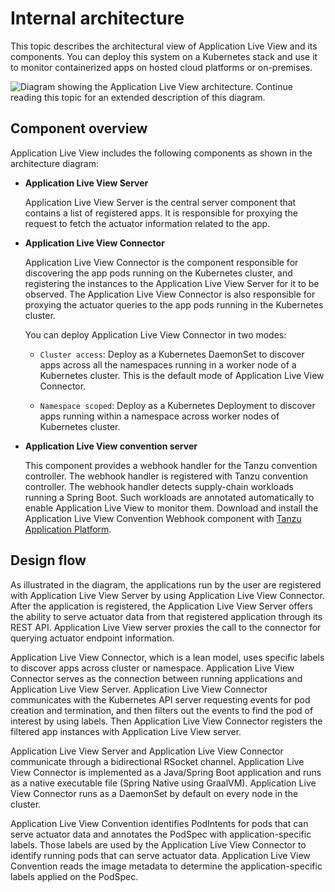 # Internal architecture

This topic describes the architectural view of Application Live View and its components.
You can deploy this system on a Kubernetes stack and use it to monitor containerized
apps on hosted cloud platforms or on-premises.

![Diagram showing the Application Live View architecture. Continue reading this topic for an extended description of this diagram.](images/architecture-diagram.jpg)

## <a id="component-overview"></a> Component overview

Application Live View includes the following components as shown in the architecture diagram:

- **Application Live View Server**

  Application Live View Server is the central server component that contains a list of registered apps. It is responsible for proxying the request to fetch the actuator information related to the app.


- **Application Live View Connector**

  Application Live View Connector is the component responsible for discovering the app pods running on the Kubernetes cluster, and registering the instances to the Application Live View Server for it to be observed. The Application Live View Connector is also responsible for proxying the actuator queries to the app pods running in the Kubernetes cluster.

  You can deploy Application Live View Connector in two modes:

    * `Cluster access`: Deploy as a Kubernetes DaemonSet to discover apps across all the namespaces running in a worker node of a Kubernetes cluster. This is the default mode of Application Live View Connector.

    * `Namespace scoped`: Deploy as a Kubernetes Deployment to discover apps running within a namespace across worker nodes of Kubernetes cluster.


- **Application Live View convention server**

  This component provides a webhook handler for the Tanzu convention controller. The webhook handler is registered with Tanzu convention controller. The webhook handler detects supply-chain workloads running a Spring Boot. Such workloads are annotated automatically to enable Application Live View to monitor them. Download and install the Application Live View Convention Webhook component with [Tanzu Application Platform](https://network.tanzu.vmware.com/products/tanzu-application-platform/).


## <a id="design-flow"></a> Design flow

As illustrated in the diagram, the applications run by the user are registered with Application Live View Server by using
Application Live View Connector. After the application is registered, the Application Live View Server offers the ability
to serve actuator data from that registered application through its REST API. Application Live View server proxies the call
to the connector for querying actuator endpoint information.

Application Live View Connector, which is a lean model, uses specific labels to discover apps across cluster or namespace.
Application Live View Connector serves as the connection between running applications and Application Live View Server.
Application Live View Connector communicates with the Kubernetes API server requesting events for pod creation and termination, and then filters out the events to find the pod of interest by using labels. Then Application Live View Connector
registers the filtered app instances with Application Live View server.

Application Live View Server and Application Live View Connector communicate through a bidirectional RSocket channel. Application Live View Connector is implemented as a
Java/Spring Boot application and runs as a native executable file (Spring Native using GraalVM). Application Live View Connector runs as a DaemonSet by default on every node in the cluster.

Application Live View Convention identifies PodIntents for pods that can serve actuator data and annotates the PodSpec with application-specific labels. Those labels are used by the Application Live View Connector to identify running pods that can serve actuator data. Application Live View Convention reads the image metadata to determine the application-specific labels applied on the PodSpec.
